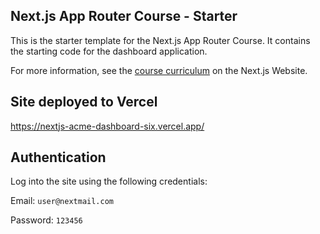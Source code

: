 ## Next.js App Router Course - Starter

This is the starter template for the Next.js App Router Course. It contains the starting code for the dashboard application.

For more information, see the [course curriculum](https://nextjs.org/learn) on the Next.js Website.

## Site deployed to Vercel

https://nextjs-acme-dashboard-six.vercel.app/

## Authentication

Log into the site using the following credentials:

Email: `user@nextmail.com`

Password: `123456`